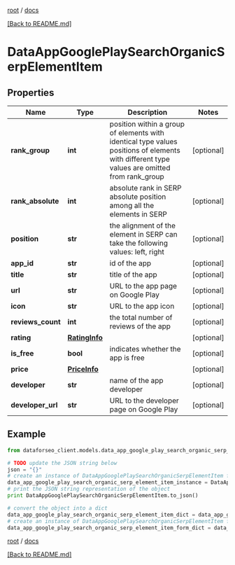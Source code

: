 [root](./../ "root") / [docs](./ "docs")

[[Back to README.md]](./../README.md "[Back to README.md]")

# DataAppGooglePlaySearchOrganicSerpElementItem

## Properties

Name | Type | Description | Notes
------------ | ------------- | ------------- | -------------
**rank_group** | **int** | position within a group of elements with identical type values positions of elements with different type values are omitted from rank_group | [optional]
**rank_absolute** | **int** | absolute rank in SERP absolute position among all the elements in SERP | [optional]
**position** | **str** | the alignment of the element in SERP can take the following values: left, right | [optional]
**app_id** | **str** | id of the app | [optional]
**title** | **str** | title of the app | [optional]
**url** | **str** | URL to the app page on Google Play | [optional]
**icon** | **str** | URL to the app icon | [optional]
**reviews_count** | **int** | the total number of reviews of the app | [optional]
**rating** | [**RatingInfo**](RatingInfo.md) |  | [optional]
**is_free** | **bool** | indicates whether the app is free | [optional]
**price** | [**PriceInfo**](PriceInfo.md) |  | [optional]
**developer** | **str** | name of the app developer | [optional]
**developer_url** | **str** | URL to the developer page on Google Play | [optional]

## Example

```python
from dataforseo_client.models.data_app_google_play_search_organic_serp_element_item import DataAppGooglePlaySearchOrganicSerpElementItem

# TODO update the JSON string below
json = "{}"
# create an instance of DataAppGooglePlaySearchOrganicSerpElementItem from a JSON string
data_app_google_play_search_organic_serp_element_item_instance = DataAppGooglePlaySearchOrganicSerpElementItem.from_json(json)
# print the JSON string representation of the object
print DataAppGooglePlaySearchOrganicSerpElementItem.to_json()

# convert the object into a dict
data_app_google_play_search_organic_serp_element_item_dict = data_app_google_play_search_organic_serp_element_item_instance.to_dict()
# create an instance of DataAppGooglePlaySearchOrganicSerpElementItem from a dict
data_app_google_play_search_organic_serp_element_item_form_dict = data_app_google_play_search_organic_serp_element_item.from_dict(data_app_google_play_search_organic_serp_element_item_dict)
```

  

[root](./../ "root") / [docs](./ "docs")

[[Back to README.md]](./../README.md "[Back to README.md]")